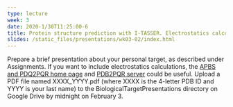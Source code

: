 ```yaml
---
type: lecture
week: 3
date: 2020-1/30T11:25:00-6
title: Protein structure prediction with I-TASSER. Electrostatics calculations with APBS.
slides: /static_files/presentations/wk03-02/index.html
---
```

Prepare a brief presentation about your personal target, as described under Assignments. If you want to include electrostatics calculations, the [APBS and PDQ2PQR home page](http://www.poissonboltzmann.org) and [PDB2PQR server](http://nbcr-222.ucsd.edu/pdb2pqr_2.1.1/) could be useful. Upload a PDF file named XXXX_YYYY.pdf (where XXXX is the 4-letter PDB ID and YYYY is your last name) to the BiologicalTargetPresentations directory on Google Drive by midnight on February 3.
